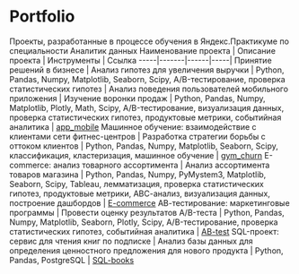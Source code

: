 # Portfolio
Проекты, разработанные в процессе обучения в Яндекс.Практикуме по специальности Аналитик данных
Наименование проекта | Описание проекта | Инструменты | Ссылка
-----|-------|------|-----|
Принятие решений в бизнесе | Анализ гипотез для увеличения выручки | Python, Pandas, Numpy, Matplotlib, Seaborn, Scipy, A/B-тестирование, проверка статистических гипотез | 
Анализ поведения пользователей мобильного приложения | Изучение воронки продаж | Python, Pandas, Numpy, Matplotlib, Plotly, Math, Scipy, A/B-тестирование, визуализация данных, проверка статистических гипотез, продуктовые метрики, событийная аналитика | [app_mobile](https://github.com/SmileJanny/YandexPracticumProjects/tree/main/app_mobile/)
Машинное обучение: взаимодействие с клиентами сети фитнес-центров | Разработка стратегии борьбы с оттоком клиентов | Python, Pandas, Numpy, Matplotlib, Seaborn, Scipy, классификация, кластеризация, машинное обучение | [gym_churn](https://github.com/SmileJanny/YandexPracticumProjects/tree/main/gym_churn/)
E-commerce: анализ товарного ассортимента | Анализ ассортимента товаров магазина | Python, Pandas, Numpy, PyMystem3, Matplotlib, Seaborn, Scipy, Tableau, лемматизация, проверка статистических гипотез, продуктовые метрики, АВС-анализ, визуализация данных, построение дашбордов | [E-commerce](https://github.com/SmileJanny/YandexPracticumProjects/blob/main/E-commerce/)
АВ-тестирование: маркетинговые программы | Провести оценку результатов A/B-теста | Python, Pandas, Numpy, Matplotlib, Seaborn, Plotly, Scipy, A/B-тестирование, проверка статистических гипотез, событийная аналитика | [AB-test](https://github.com/SmileJanny/YandexPracticumProjects/blob/main/AB-test/)
SQL-проект: сервис для чтения книг по подписке | Анализ базы данных для определения ценностного предложения для нового продукта | Python, Pandas, PostgreSQL | [SQL-books](https://github.com/SmileJanny/YandexPracticumProjects/tree/main/SQL-project/)
